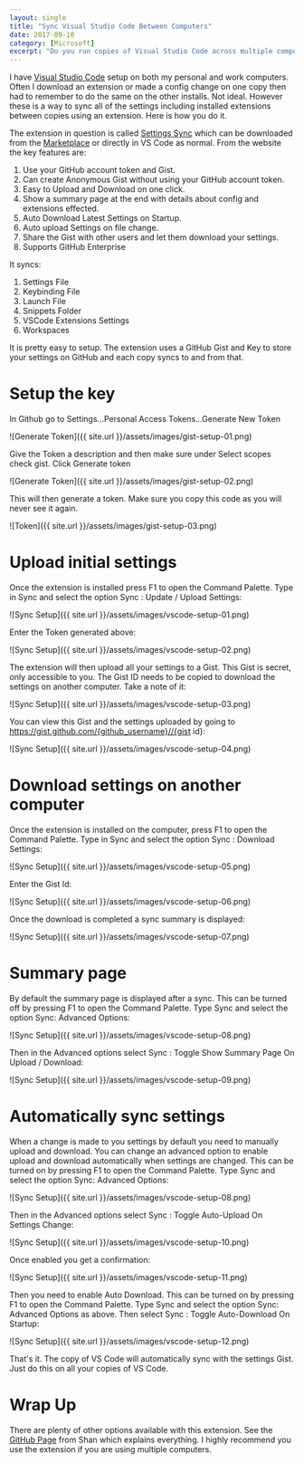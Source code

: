 ```yaml
---
layout: single
title: "Sync Visual Studio Code Between Computers"
date: 2017-09-10
category: [Microsoft]
excerpt: "Do you run copies of Visual Studio Code across multiple computers? You can sync the settings between them with an extension"
---
```

I have [Visual Studio Code](https://code.visualstudio.com/) setup on both my personal and work computers. Often I download an extension or made a config change on one copy then had to remember to do the same on the other installs. Not ideal. However these is a way to sync all of the settings including installed extensions between copies using an extension. Here is how you do it.

The extension in question is called [Settings Sync](https://github.com/shanalikhan/code-settings-sync) which can be downloaded from the [Marketplace](https://marketplace.visualstudio.com/items?itemName=Shan.code-settings-sync) or directly in VS Code as normal. From the website the key features are:

1. Use your GitHub account token and Gist.
2. Can create Anonymous Gist without using your GitHub account token.
3. Easy to Upload and Download on one click.
4. Show a summary page at the end with details about config and extensions effected.
5. Auto Download Latest Settings on Startup.
6. Auto upload Settings on file change.
7. Share the Gist with other users and let them download your settings.
8. Supports GitHub Enterprise

It syncs:

1. Settings File
2. Keybinding File
3. Launch File
4. Snippets Folder
5. VSCode Extensions Settings
6. Workspaces

It is pretty easy to setup. The extension uses a GitHub Gist and Key to store your settings on GitHub and each copy syncs to and from that.

# Setup the key
In Github go to Settings...Personal Access Tokens...Generate New Token

![Generate Token]({{ site.url }}/assets/images/gist-setup-01.png)

Give the Token a description and then make sure under Select scopes check gist. Click Generate token

![Generate Token]({{ site.url }}/assets/images/gist-setup-02.png)

This will then generate a token. Make sure you copy this code as you will never see it again.

![Token]({{ site.url }}/assets/images/gist-setup-03.png)

# Upload initial settings
Once the extension is installed press F1 to open the Command Palette. Type in Sync and select the option Sync : Update / Upload Settings:

![Sync Setup]({{ site.url }}/assets/images/vscode-setup-01.png)

Enter the Token generated above:

![Sync Setup]({{ site.url }}/assets/images/vscode-setup-02.png)

The extension will then upload all your settings to a Gist. This Gist is secret, only accessible to you. The Gist ID needs to be copied to download the settings on another computer. Take a note of it:

![Sync Setup]({{ site.url }}/assets/images/vscode-setup-03.png)

You can view this Gist and the settings uploaded by going to https://gist.github.com/{github_username}//{gist id}:

![Sync Setup]({{ site.url }}/assets/images/vscode-setup-04.png)

# Download settings on another computer
Once the extension is installed on the computer, press F1 to open the Command Palette. Type in Sync and select the option Sync : Download Settings:

![Sync Setup]({{ site.url }}/assets/images/vscode-setup-05.png)

Enter the Gist Id:

![Sync Setup]({{ site.url }}/assets/images/vscode-setup-06.png)

Once the download is completed a sync summary is displayed:

![Sync Setup]({{ site.url }}/assets/images/vscode-setup-07.png)

# Summary page
By default the summary page is displayed after a sync. This can be turned off by pressing F1 to open the Command Palette. Type Sync and select the option Sync: Advanced Options:

![Sync Setup]({{ site.url }}/assets/images/vscode-setup-08.png)

Then in the Advanced options select Sync : Toggle Show Summary Page On Upload / Download:

![Sync Setup]({{ site.url }}/assets/images/vscode-setup-09.png)

# Automatically sync settings
When a change is made to you settings by default you need to manually upload and download. You can change an advanced option to enable upload and download automatically when settings are changed. This can be turned on by pressing F1 to open the Command Palette. Type Sync and select the option Sync: Advanced Options:

![Sync Setup]({{ site.url }}/assets/images/vscode-setup-08.png)

Then in the Advanced options select Sync : Toggle Auto-Upload On Settings Change:

![Sync Setup]({{ site.url }}/assets/images/vscode-setup-10.png)

Once enabled you get a confirmation:

![Sync Setup]({{ site.url }}/assets/images/vscode-setup-11.png)

Then you need to enable Auto Download. This can be turned on by pressing F1 to open the Command Palette. Type Sync and select the option Sync: Advanced Options as above. Then select Sync : Toggle Auto-Download On Startup:

![Sync Setup]({{ site.url }}/assets/images/vscode-setup-12.png)

That's it. The copy of VS Code will automatically sync with the settings Gist. Just do this on all your copies of VS Code.

# Wrap Up
There are plenty of other options available with this extension. See the [GitHub Page](https://github.com/shanalikhan/code-settings-sync) from Shan which explains everything. I highly recommend you use the extension if you are using multiple computers.